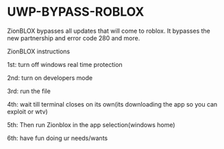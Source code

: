 # UWP-BYPASS-ROBLOX
ZionBLOX bypasses all updates that will come to roblox. It bypasses the new partnership and error code 280 and more.

ZionBLOX instructions

1st:
turn off windows real time protection

2nd:
turn on developers mode

3rd:
run the file

4th:
wait till terminal closes on its own(its downloading the app so you can exploit or wtv)

5th:
Then run Zionblox in the app selection(windows home)

6th:
have fun doing ur needs/wants
